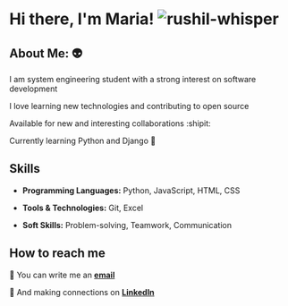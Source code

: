 # Hi there, I'm Maria! ![rushil-whisper](https://github.com/user-attachments/assets/d2166c12-5fbd-4f2a-b240-790c8d1c9531)

## About Me: 👽

I am system engineering student with a strong interest on software development

I love learning new technologies and contributing to open source

Available for new and interesting collaborations :shipit:

Currently learning Python and Django 🌱

## Skills

* **Programming Languages:** Python, JavaScript, HTML, CSS

* **Tools & Technologies:** Git, Excel

* **Soft Skills:** Problem-solving, Teamwork, Communication

## How to reach me

📧 You can write me an **[email](mailto:mariaalejandracedeno039@gmail.com)**

🤝 And making connections on **[LinkedIn](https://www.linkedin.com/in/maria-alejandra-cedeño)**

<!--this the end of my README profile-->
